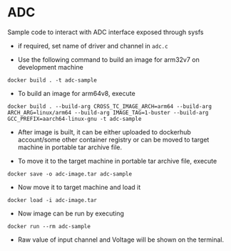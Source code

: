  # ADC

Sample code to interact with ADC interface exposed through sysfs

- if required, set name of driver and channel in ```adc.c```
 
- Use the following command to build an image for arm32v7 on development machine

```
docker build . -t adc-sample
```

- To build an image for arm64v8, execute
```
docker build . --build-arg CROSS_TC_IMAGE_ARCH=arm64 --build-arg ARCH_ARG=linux/arm64 --build-arg IMAGE_TAG=1-buster --build-arg GCC_PREFIX=aarch64-linux-gnu -t adc-sample
```

- After image is built, it can be either uploaded to dockerhub account/some other container registry
or can be moved to target machine in portable tar archive file.

- To move it to the target machine in portable tar archive file, execute

```
docker save -o adc-image.tar adc-sample
```

- Now move it to target machine and load it

```
docker load -i adc-image.tar
```

- Now image can be run by executing

```
docker run --rm adc-sample
``` 

- Raw value of input channel and Voltage will be shown on the terminal.